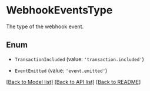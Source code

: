 # WebhookEventsType

The type of the webhook event.

## Enum

* `TransactionIncluded` (value: `'transaction.included'`)

* `EventEmitted` (value: `'event.emitted'`)

[[Back to Model list]](../README.md#documentation-for-models) [[Back to API list]](../README.md#documentation-for-api-endpoints) [[Back to README]](../README.md)
